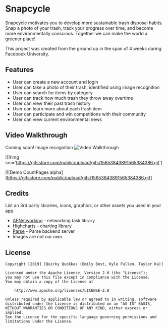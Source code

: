 # Snapcycle

Snapcycle motivates you to develop more sustainable trash disposal habits. Snap a photo of your trash, track your progress over time, and become more environmentally conscious. Together we can make the world a greener place!

This project was created from the ground up in the span of 4 weeks during Facebook University.

## Features

- User can create a new account and login
- User can take a photo of their trash, identified using image recognition
- User can search for items by category
- User can track how much trash they throw away overtime
- User can view their past trash history
- User can learn more about each trash item
- User can participate and win competitions with their community
- User can view current environmental news 

## Video Walkthrough

Coming soon!
Image recognition
<img src='https://gifsstore.com/public/upload/gifs/15653843891565384386.gif' title='Video Walkthrough' width='' alt='Video Walkthrough' />

![](img src='https://gifsstore.com/public/upload/gifs/15653843891565384386.gif')

[![Demo CountPages alpha](https://gifsstore.com/public/upload/gifs/15653843891565384386.gif]

## Credits

List an 3rd party libraries, icons, graphics, or other assets you used in your app.

- [AFNetworking](https://github.com/AFNetworking/AFNetworking) - networking task library
- [Highcharts](https://github.com/highcharts/highcharts-ios) - charting library
- [Parse](https://github.com/parse-community/parse-server-example) - Parse backend server
- Images are not our own.


## License

    Copyright [2019] [Quirky Quokkas (Emily Best, Kyle Fullen, Taylor Ka)]

    Licensed under the Apache License, Version 2.0 (the "License");
    you may not use this file except in compliance with the License.
    You may obtain a copy of the License at

        http://www.apache.org/licenses/LICENSE-2.0

    Unless required by applicable law or agreed to in writing, software
    distributed under the License is distributed on an "AS IS" BASIS,
    WITHOUT WARRANTIES OR CONDITIONS OF ANY KIND, either express or implied.
    See the License for the specific language governing permissions and
    limitations under the License.
